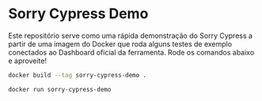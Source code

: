 # Sorry Cypress Demo

Este repositório serve como uma rápida demonstração do Sorry Cypress a partir de uma imagem do Docker que roda alguns testes de exemplo conectados ao Dashboard oficial da ferramenta. Rode os comandos abaixo e aproveite!

```bash
docker build --tag sorry-cypress-demo .

docker run sorry-cypress-demo
```
